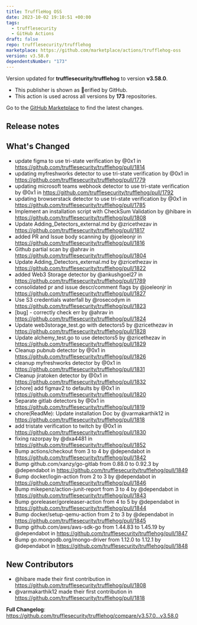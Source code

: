 ```yaml
---
title: TruffleHog OSS
date: 2023-10-02 19:10:51 +00:00
tags:
  - trufflesecurity
  - GitHub Actions
draft: false
repo: trufflesecurity/trufflehog
marketplace: https://github.com/marketplace/actions/trufflehog-oss
version: v3.58.0
dependentsNumber: "173"
---
```



Version updated for **trufflesecurity/trufflehog** to version **v3.58.0**.
- This publisher is shown as erified by GitHub.
- This action is used across all versions by **173** repositories.

Go to the [GitHub Marketplace](https://github.com/marketplace/actions/trufflehog-oss) to find the latest changes.

## Release notes

## What's Changed
* update figma to use tri-state verification by @0x1 in https://github.com/trufflesecurity/trufflehog/pull/1814
* updating myfreshworks detector to use tri-state verification by @0x1 in https://github.com/trufflesecurity/trufflehog/pull/1779
* updating microsoft teams webhook detector to use tri-state verification by @0x1 in https://github.com/trufflesecurity/trufflehog/pull/1792
* updating browserstack detector to use tri-state verification by @0x1 in https://github.com/trufflesecurity/trufflehog/pull/1785
* Implement an installation script with CheckSum Validation by @hibare in https://github.com/trufflesecurity/trufflehog/pull/1808
* Update Adding_Detectors_external.md by @zricethezav in https://github.com/trufflesecurity/trufflehog/pull/1817
* added PR and Issue body scanning by @joeleonjr in https://github.com/trufflesecurity/trufflehog/pull/1816
* Github partial scan by @ahrav in https://github.com/trufflesecurity/trufflehog/pull/1804
* Update Adding_Detectors_external.md by @zricethezav in https://github.com/trufflesecurity/trufflehog/pull/1822
* added Web3 Storage detector by @ankushgoel27 in https://github.com/trufflesecurity/trufflehog/pull/1789
* consolidated pr and issue descr/comment flags by @joeleonjr in https://github.com/trufflesecurity/trufflehog/pull/1827
* Use S3 credentials waterfall by @rosecodym in https://github.com/trufflesecurity/trufflehog/pull/1823
* [bug] - correctly check err by @ahrav in https://github.com/trufflesecurity/trufflehog/pull/1824
* Update web3storage_test.go with detectors5 by @zricethezav in https://github.com/trufflesecurity/trufflehog/pull/1828
* Update alchemy_test.go to use detectors5 by @zricethezav in https://github.com/trufflesecurity/trufflehog/pull/1829
* Cleanup pubnub detector by @0x1 in https://github.com/trufflesecurity/trufflehog/pull/1826
* cleanup myfreshworks detector by @0x1 in https://github.com/trufflesecurity/trufflehog/pull/1831
* Cleanup jiratoken detector by @0x1 in https://github.com/trufflesecurity/trufflehog/pull/1832
* [chore] add figmav2 to defaults by @0x1 in https://github.com/trufflesecurity/trufflehog/pull/1820
* Separate gitlab detectors by @0x1 in https://github.com/trufflesecurity/trufflehog/pull/1819
* chore(ReadMe): Update installation Doc by @varmakarthik12 in https://github.com/trufflesecurity/trufflehog/pull/1818
* add tristate verification to twitch by @0x1 in https://github.com/trufflesecurity/trufflehog/pull/1830
* fixing razorpay by @dxa4481 in https://github.com/trufflesecurity/trufflehog/pull/1852
* Bump actions/checkout from 3 to 4 by @dependabot in https://github.com/trufflesecurity/trufflehog/pull/1842
* Bump github.com/xanzy/go-gitlab from 0.88.0 to 0.92.3 by @dependabot in https://github.com/trufflesecurity/trufflehog/pull/1849
* Bump docker/login-action from 2 to 3 by @dependabot in https://github.com/trufflesecurity/trufflehog/pull/1846
* Bump mikepenz/action-junit-report from 3 to 4 by @dependabot in https://github.com/trufflesecurity/trufflehog/pull/1843
* Bump goreleaser/goreleaser-action from 4 to 5 by @dependabot in https://github.com/trufflesecurity/trufflehog/pull/1844
* Bump docker/setup-qemu-action from 2 to 3 by @dependabot in https://github.com/trufflesecurity/trufflehog/pull/1845
* Bump github.com/aws/aws-sdk-go from 1.44.83 to 1.45.19 by @dependabot in https://github.com/trufflesecurity/trufflehog/pull/1847
* Bump go.mongodb.org/mongo-driver from 1.12.0 to 1.12.1 by @dependabot in https://github.com/trufflesecurity/trufflehog/pull/1848

## New Contributors
* @hibare made their first contribution in https://github.com/trufflesecurity/trufflehog/pull/1808
* @varmakarthik12 made their first contribution in https://github.com/trufflesecurity/trufflehog/pull/1818

**Full Changelog**: https://github.com/trufflesecurity/trufflehog/compare/v3.57.0...v3.58.0
